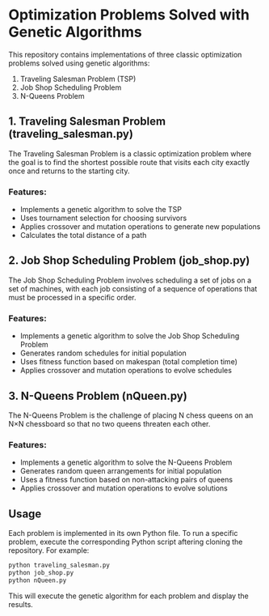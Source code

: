 # Optimization Problems Solved with Genetic Algorithms

This repository contains implementations of three classic optimization problems solved using genetic algorithms:

1. Traveling Salesman Problem (TSP)
2. Job Shop Scheduling Problem
3. N-Queens Problem

## 1. Traveling Salesman Problem (traveling_salesman.py)

The Traveling Salesman Problem is a classic optimization problem where the goal is to find the shortest possible route that visits each city exactly once and returns to the starting city.

### Features:
- Implements a genetic algorithm to solve the TSP
- Uses tournament selection for choosing survivors
- Applies crossover and mutation operations to generate new populations
- Calculates the total distance of a path

## 2. Job Shop Scheduling Problem (job_shop.py)

The Job Shop Scheduling Problem involves scheduling a set of jobs on a set of machines, with each job consisting of a sequence of operations that must be processed in a specific order.

### Features:
- Implements a genetic algorithm to solve the Job Shop Scheduling Problem
- Generates random schedules for initial population
- Uses fitness function based on makespan (total completion time)
- Applies crossover and mutation operations to evolve schedules

## 3. N-Queens Problem (nQueen.py)

The N-Queens Problem is the challenge of placing N chess queens on an N×N chessboard so that no two queens threaten each other.

### Features:
- Implements a genetic algorithm to solve the N-Queens Problem
- Generates random queen arrangements for initial population
- Uses a fitness function based on non-attacking pairs of queens
- Applies crossover and mutation operations to evolve solutions

## Usage

Each problem is implemented in its own Python file. To run a specific problem, execute the corresponding Python script aftering cloning the repository. For example:

```bash
python traveling_salesman.py
python job_shop.py
python nQueen.py
```

This will execute the genetic algorithm for each problem and display the results.

